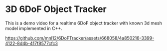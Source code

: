 # 3D 6DoF Object Tracker
This is a demo video  for a realtime 6DoF object tracker with known 3d mesh model implemented in C++.






https://github.com/mnl12/6DoFTracker/assets/668058/4a850216-3399-4122-8d4b-417f8577cfc3

